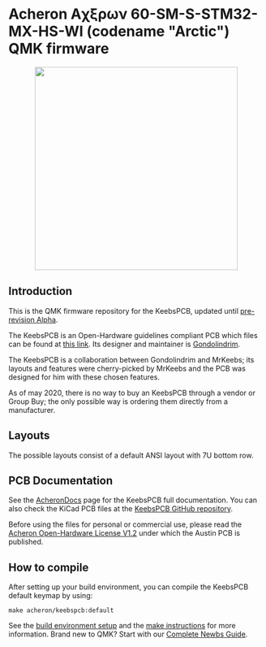 # Acheron Aχξρων 60-SM-S-STM32-MX-HS-WI (codename "Arctic") QMK firmware

<p align="center">
  <img align="middle" src="https://raw.githubusercontent.com/Gondolindrim/acheronLibrary/master/graphics/acheronLong.png"  width="400"> 
</p>

## Introduction

This is the QMK firmware repository for the KeebsPCB, updated until [pre-revision Alpha](https://github.com/Gondolindrim/KeebsPCB/releases/tag/pre-Alpha).

The KeebsPCB is an Open-Hardware guidelines compliant PCB which files can be found at [this link](https://github.com/Gondolindrim/KeebsPCB). Its designer and maintainer is [Gondolindrim](https://github.com/Gondolindrim).

The KeebsPCB is a collaboration between Gondolindrim and MrKeebs; its layouts and features were cherry-picked by MrKeebs and the PCB was designed for him with these chosen features.

As of may 2020, there is no way to buy an KeebsPCB through a vendor or Group Buy; the only possible way is ordering them directly from a manufacturer.

## Layouts

The possible layouts consist of a default ANSI layout with 7U bottom row.

## PCB Documentation

See the [AcheronDocs](https://gondolindrim.github.io/AcheronDocs/keebs/intro.html) page for the KeebsPCB full documentation. You can also check the KiCad PCB files at the [KeebsPCB GitHub repository](https://github.com/Gondolindrim/KeebsPCB).

Before using the files for personal or commercial use, please read the [Acheron Open-Hardware License V1.2](https://gondolindrim.github.io/AcheronDocs/license/license.html) under which the Austin PCB is published.

## How to compile

After setting up your build environment, you can compile the KeebsPCB default keymap by using:

    make acheron/keebspcb:default

See the [build environment setup](https://docs.qmk.fm/#/getting_started_build_tools) and the [make instructions](https://docs.qmk.fm/#/getting_started_make_guide) for more information. Brand new to QMK? Start with our [Complete Newbs Guide](https://docs.qmk.fm/#/newbs).
